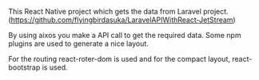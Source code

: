 This React Native project which gets the data from Laravel project. (https://github.com/flyingbirdasuka/LaravelAPIWithReact-JetStream)

By using aixos you make a API call to get the required data. Some npm plugins are used to generate a nice layout.

For the routing react-roter-dom is used and for the compact layout, react-bootstrap is used.